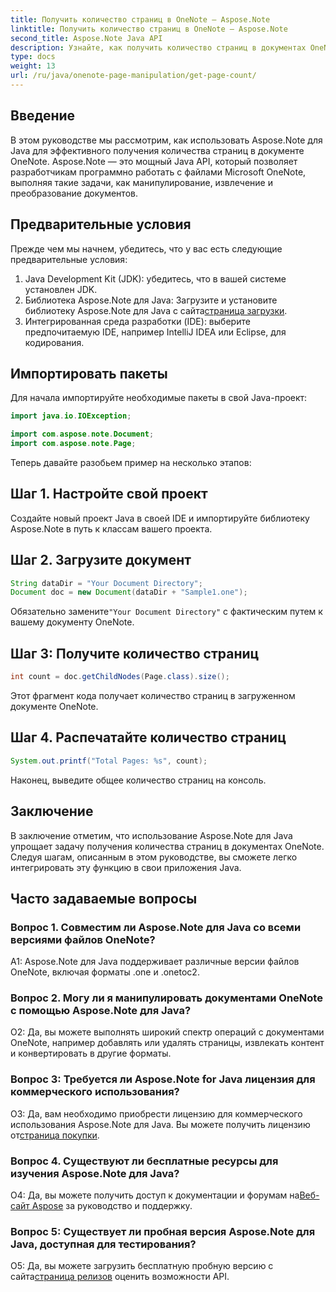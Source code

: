 ```yaml
---
title: Получить количество страниц в OneNote — Aspose.Note
linktitle: Получить количество страниц в OneNote — Aspose.Note
second_title: Aspose.Note Java API
description: Узнайте, как получить количество страниц в документах OneNote с помощью Aspose.Note для Java. Это пошаговое руководство проведет вас через этот процесс без особых усилий.
type: docs
weight: 13
url: /ru/java/onenote-page-manipulation/get-page-count/
---
```

## Введение

В этом руководстве мы рассмотрим, как использовать Aspose.Note для Java для эффективного получения количества страниц в документе OneNote. Aspose.Note — это мощный Java API, который позволяет разработчикам программно работать с файлами Microsoft OneNote, выполняя такие задачи, как манипулирование, извлечение и преобразование документов.

## Предварительные условия

Прежде чем мы начнем, убедитесь, что у вас есть следующие предварительные условия:

1. Java Development Kit (JDK): убедитесь, что в вашей системе установлен JDK.
2.  Библиотека Aspose.Note для Java: Загрузите и установите библиотеку Aspose.Note для Java с сайта[страница загрузки](https://releases.aspose.com/note/java/).
3. Интегрированная среда разработки (IDE): выберите предпочитаемую IDE, например IntelliJ IDEA или Eclipse, для кодирования.

## Импортировать пакеты

Для начала импортируйте необходимые пакеты в свой Java-проект:

```java
import java.io.IOException;

import com.aspose.note.Document;
import com.aspose.note.Page;
```

Теперь давайте разобьем пример на несколько этапов:

## Шаг 1. Настройте свой проект

Создайте новый проект Java в своей IDE и импортируйте библиотеку Aspose.Note в путь к классам вашего проекта.

## Шаг 2. Загрузите документ

```java
String dataDir = "Your Document Directory";
Document doc = new Document(dataDir + "Sample1.one");
```

 Обязательно замените`"Your Document Directory"` с фактическим путем к вашему документу OneNote.

## Шаг 3: Получите количество страниц

```java
int count = doc.getChildNodes(Page.class).size();
```

Этот фрагмент кода получает количество страниц в загруженном документе OneNote.

## Шаг 4. Распечатайте количество страниц

```java
System.out.printf("Total Pages: %s", count);
```

Наконец, выведите общее количество страниц на консоль.

## Заключение

В заключение отметим, что использование Aspose.Note для Java упрощает задачу получения количества страниц в документах OneNote. Следуя шагам, описанным в этом руководстве, вы сможете легко интегрировать эту функцию в свои приложения Java.

## Часто задаваемые вопросы

### Вопрос 1. Совместим ли Aspose.Note для Java со всеми версиями файлов OneNote?

A1: Aspose.Note для Java поддерживает различные версии файлов OneNote, включая форматы .one и .onetoc2.

### Вопрос 2. Могу ли я манипулировать документами OneNote с помощью Aspose.Note для Java?

О2: Да, вы можете выполнять широкий спектр операций с документами OneNote, например добавлять или удалять страницы, извлекать контент и конвертировать в другие форматы.

### Вопрос 3: Требуется ли Aspose.Note for Java лицензия для коммерческого использования?

 О3: Да, вам необходимо приобрести лицензию для коммерческого использования Aspose.Note для Java. Вы можете получить лицензию от[страница покупки](https://purchase.aspose.com/buy).

### Вопрос 4. Существуют ли бесплатные ресурсы для изучения Aspose.Note для Java?

О4: Да, вы можете получить доступ к документации и форумам на[Веб-сайт Aspose](https://reference.aspose.com/note/java/) за руководство и поддержку.

### Вопрос 5: Существует ли пробная версия Aspose.Note для Java, доступная для тестирования?

 О5: Да, вы можете загрузить бесплатную пробную версию с сайта[страница релизов](https://releases.aspose.com/) оценить возможности API.